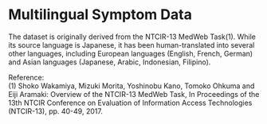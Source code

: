# Multilingual Symptom Data

The dataset is originally derived from the NTCIR-13 MedWeb Task(1). 
While its source language is Japanese, it has been human-translated into several other languages, including European languages (English, French, German) and Asian languages (Japanese, Arabic, Indonesian, Filipino).

Reference: \
(1) Shoko Wakamiya, Mizuki Morita, Yoshinobu Kano, Tomoko Ohkuma and Eiji Aramaki: Overview of the NTCIR-13 MedWeb Task, In Proceedings of the 13th NTCIR Conference on Evaluation of Information Access Technologies (NTCIR-13), pp. 40-49, 2017.
